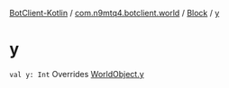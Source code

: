 [BotClient-Kotlin](../../index.md) / [com.n9mtq4.botclient.world](../index.md) / [Block](index.md) / [y](.)


# y

`val y: Int`
Overrides [WorldObject.y](../-world-object/y.md)


